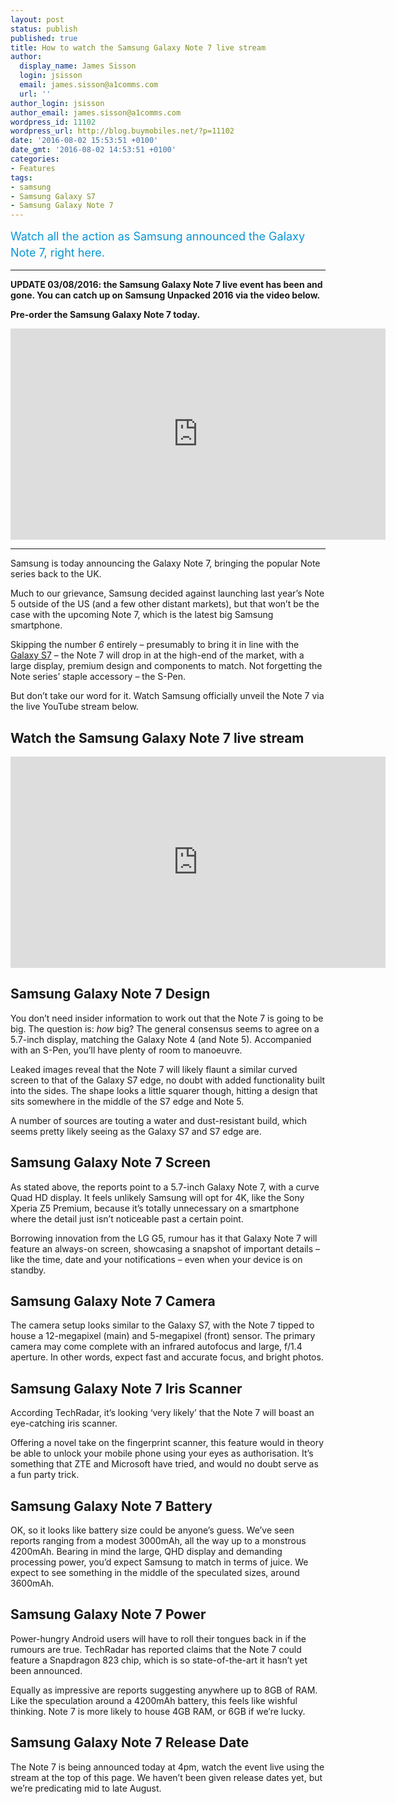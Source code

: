 ```yaml
---
layout: post
status: publish
published: true
title: How to watch the Samsung Galaxy Note 7 live stream
author:
  display_name: James Sisson
  login: jsisson
  email: james.sisson@a1comms.com
  url: ''
author_login: jsisson
author_email: james.sisson@a1comms.com
wordpress_id: 11102
wordpress_url: http://blog.buymobiles.net/?p=11102
date: '2016-08-02 15:53:51 +0100'
date_gmt: '2016-08-02 14:53:51 +0100'
categories:
- Features
tags:
- samsung
- Samsung Galaxy S7
- Samsung Galaxy Note 7
---
```

<p><span class="postStandFirst" style="color: #0896d5; line-height: 26px; font-size: 18px;">Watch all the action&nbsp;as Samsung announced the Galaxy Note 7, right here.</span></p>
<hr />
<p><strong>UPDATE 03/08/2016: the Samsung Galaxy Note 7 live event has been and gone. You can catch up on Samsung Unpacked 2016 via the video below.</strong></p>
<p><strong>Pre-order the Samsung Galaxy Note 7 today.</strong></p>
<p><iframe src="https://www.youtube.com/embed/N3a819Ufs2U" width="600" height="338" frameborder="0" allowfullscreen="allowfullscreen"></iframe></p>
<hr />
<p>Samsung is today announcing the Galaxy Note 7, bringing the popular Note series back to the UK.</p>
<p>Much to our grievance, Samsung decided against launching last year&rsquo;s Note 5 outside of the US (and a few other distant markets), but that won&rsquo;t be the case with the upcoming Note 7, which is the latest big Samsung smartphone.</p>
<p>Skipping the number <em>6</em> entirely &ndash; presumably to bring it in line with the <a href="http://www.buymobiles.net/samsung/galaxy-s7-black" target="_blank" rel="noopener noreferrer">Galaxy S7</a> &ndash; the Note 7 will drop in at the high-end of the market, with a large display, premium design and components to match. Not forgetting the Note series&rsquo; staple accessory &ndash; the S-Pen.</p>
<p>But don&rsquo;t take our word for it. Watch Samsung officially unveil the Note 7 via the live YouTube stream below.</p>
<h2>Watch the Samsung Galaxy Note 7 live stream</h2>
<p><iframe src="https://www.youtube.com/embed/HCpVkeW40pI" width="600" height="338" frameborder="0" allowfullscreen="allowfullscreen"></iframe></p>
<h2>Samsung Galaxy Note 7 Design</h2>
<p>You don&rsquo;t need insider information to work out that the Note 7 is going to be big. The question is: <em>how</em> big? The general consensus seems to agree on a 5.7-inch display, matching the Galaxy Note 4 (and Note 5). Accompanied with an S-Pen, you&rsquo;ll have plenty of room to manoeuvre.</p>
<p>Leaked images reveal that the Note 7 will likely flaunt a similar curved screen to that of the Galaxy S7 edge, no doubt with added functionality built into the sides. The shape looks a little squarer though, hitting a design that sits somewhere in the middle of the S7 edge and Note 5.</p>
<p>A number of sources are touting a water and dust-resistant build, which seems pretty likely seeing as the Galaxy S7 and S7 edge are.</p>
<h2>Samsung Galaxy Note 7 Screen</h2>
<p>As stated above, the reports point to a 5.7-inch Galaxy Note 7, with a curve Quad HD display. It feels unlikely Samsung will opt for 4K, like the Sony Xperia Z5 Premium, because it&rsquo;s totally unnecessary on a smartphone where the detail just isn&rsquo;t noticeable past a certain point.</p>
<p>Borrowing innovation from the LG G5, rumour has it that Galaxy Note 7 will feature an always-on screen, showcasing a snapshot of important details &ndash; like the time, date and your notifications &ndash; even when your device is on standby.</p>
<h2>Samsung Galaxy Note 7 Camera</h2>
<p>The camera setup looks similar to the Galaxy S7, with the Note 7 tipped to house a 12-megapixel (main) and 5-megapixel (front) sensor. The primary camera may come complete with an infrared autofocus and large, f/1.4 aperture. In other words, expect fast and accurate focus, and bright photos.</p>
<h2>Samsung Galaxy Note 7 Iris Scanner</h2>
<p>According TechRadar, it&rsquo;s looking &lsquo;very likely&rsquo; that the Note 7 will boast an eye-catching iris scanner.</p>
<p>Offering a novel take on the fingerprint scanner, this feature would in theory be able to unlock your mobile phone using your eyes as authorisation. It&rsquo;s something that ZTE and Microsoft have tried, and would no doubt serve as a fun party trick.</p>
<h2>Samsung Galaxy Note 7 Battery</h2>
<p>OK, so it looks like battery size could be anyone&rsquo;s guess. We&rsquo;ve seen reports ranging from a modest 3000mAh, all the way up to a monstrous 4200mAh. Bearing in mind the large, QHD display and demanding processing power, you&rsquo;d expect Samsung to match in terms of juice. We expect to see something in the middle of the speculated sizes, around 3600mAh.</p>
<h2>Samsung Galaxy Note 7 Power</h2>
<p>Power-hungry Android users will have to roll their tongues back in if the rumours are true. TechRadar has reported claims that the Note 7 could feature a Snapdragon 823 chip, which is so state-of-the-art it hasn&rsquo;t yet been announced.</p>
<p>Equally as impressive are reports suggesting anywhere up to 8GB of RAM. Like the speculation around a 4200mAh battery, this feels like wishful thinking. Note 7 is more likely to house 4GB RAM, or 6GB if we&rsquo;re lucky.</p>
<h2>Samsung Galaxy Note 7 Release Date</h2>
<p>The Note 7 is being announced today at 4pm, watch the event live using the stream at the top of this page. We haven&rsquo;t been given release dates yet, but we&rsquo;re predicating mid to late August.</p>
